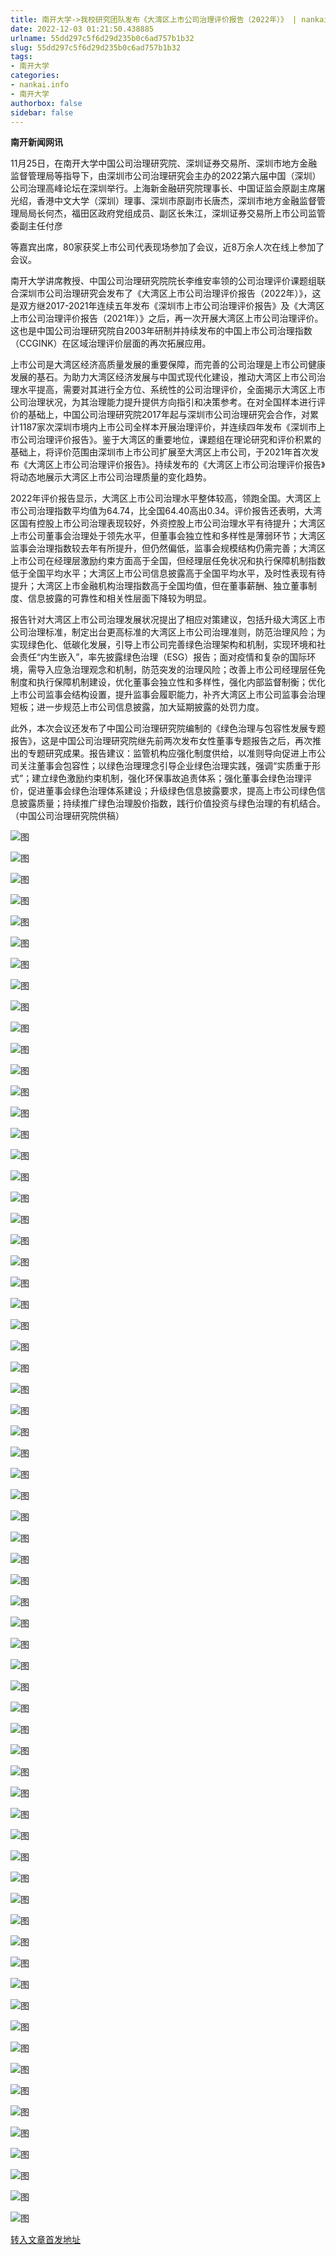 ```yaml
---
title: 南开大学->我校研究团队发布《大湾区上市公司治理评价报告（2022年）》 | nankai.info
date: 2022-12-03 01:21:50.438885
urlname: 55dd297c5f6d29d235b0c6ad757b1b32
slug: 55dd297c5f6d29d235b0c6ad757b1b32
tags: 
- 南开大学
categories:
- nankai.info
- 南开大学
authorbox: false
sidebar: false
---
```

**南开新闻网讯**

11月25日，在南开大学中国公司治理研究院、深圳证券交易所、深圳市地方金融监督管理局等指导下，由深圳市公司治理研究会主办的2022第六届中国（深圳）公司治理高峰论坛在深圳举行。上海新金融研究院理事长、中国证监会原副主席屠光绍，香港中文大学（深圳）理事、深圳市原副市长唐杰，深圳市地方金融监督管理局局长何杰，福田区政府党组成员、副区长朱江，深圳证券交易所上市公司监管委副主任付彦
<!--more-->
等嘉宾出席，80家获奖上市公司代表现场参加了会议，近8万余人次在线上参加了会议。

南开大学讲席教授、中国公司治理研究院院长李维安率领的公司治理评价课题组联合深圳市公司治理研究会发布了《大湾区上市公司治理评价报告（2022年）》，这是双方继2017-2021年连续五年发布《深圳市上市公司治理评价报告》及《大湾区上市公司治理评价报告（2021年）》之后，再一次开展大湾区上市公司治理评价。这也是中国公司治理研究院自2003年研制并持续发布的中国上市公司治理指数（CCGINK）在区域治理评价层面的再次拓展应用。

上市公司是大湾区经济高质量发展的重要保障，而完善的公司治理是上市公司健康发展的基石。为助力大湾区经济发展与中国式现代化建设，推动大湾区上市公司治理水平提高，需要对其进行全方位、系统性的公司治理评价，全面揭示大湾区上市公司治理状况，为其治理能力提升提供方向指引和决策参考。在对全国样本进行评价的基础上，中国公司治理研究院2017年起与深圳市公司治理研究会合作，对累计1187家次深圳市境内上市公司全样本开展治理评价，并连续四年发布《深圳市上市公司治理评价报告》。鉴于大湾区的重要地位，课题组在理论研究和评价积累的基础上，将评价范围由深圳市上市公司扩展至大湾区上市公司，于2021年首次发布《大湾区上市公司治理评价报告》。持续发布的《大湾区上市公司治理评价报告》将动态地展示大湾区上市公司治理质量的变化趋势。

2022年评价报告显示，大湾区上市公司治理水平整体较高，领跑全国。大湾区上市公司治理指数平均值为64.74，比全国64.40高出0.34。评价报告还表明，大湾区国有控股上市公司治理表现较好，外资控股上市公司治理水平有待提升；大湾区上市公司董事会治理处于领先水平，但董事会独立性和多样性是薄弱环节；大湾区监事会治理指数较去年有所提升，但仍然偏低，监事会规模结构仍需完善；大湾区上市公司在经理层激励约束方面高于全国，但经理层任免状况和执行保障机制指数低于全国平均水平；大湾区上市公司信息披露高于全国平均水平，及时性表现有待提升；大湾区上市金融机构治理指数高于全国均值，但在董事薪酬、独立董事制度、信息披露的可靠性和相关性层面下降较为明显。

报告针对大湾区上市公司治理发展状况提出了相应对策建议，包括升级大湾区上市公司治理标准，制定出台更高标准的大湾区上市公司治理准则，防范治理风险；为实现绿色化、低碳化发展，引导上市公司完善绿色治理架构和机制，实现环境和社会责任“内生嵌入”，率先披露绿色治理（ESG）报告；面对疫情和复杂的国际环境，需导入应急治理观念和机制，防范突发的治理风险；改善上市公司经理层任免制度和执行保障机制建设，优化董事会独立性和多样性，强化内部监督制衡；优化上市公司监事会结构设置，提升监事会履职能力，补齐大湾区上市公司监事会治理短板；进一步规范上市公司信息披露，加大延期披露的处罚力度。

此外，本次会议还发布了中国公司治理研究院编制的《绿色治理与包容性发展专题报告》，这是中国公司治理研究院继先前两次发布女性董事专题报告之后，再次推出的专题研究成果。报告建议：监管机构应强化制度供给，以准则导向促进上市公司关注董事会包容性；以绿色治理理念引导企业绿色治理实践，强调“实质重于形式”；建立绿色激励约束机制，强化环保事故追责体系；强化董事会绿色治理评价，促进董事会绿色治理体系建设；升级绿色信息披露要求，提高上市公司绿色信息披露质量；持续推广绿色治理股价指数，践行价值投资与绿色治理的有机结合。（中国公司治理研究院供稿）

![图](http://news.nankai.edu.cn/ywsd/system/2022/11/26/g)

![图](http://news.nankai.edu.cn/ywsd/system/2022/11/26/p)

![图](http://news.nankai.edu.cn/ywsd/system/2022/11/26/j)

![图](http://news.nankai.edu.cn/ywsd/system/2022/11/26/)

![图](http://news.nankai.edu.cn/ywsd/system/2022/11/26/2)

![图](http://news.nankai.edu.cn/ywsd/system/2022/11/26/8)

![图](http://news.nankai.edu.cn/ywsd/system/2022/11/26/a)

![图](http://news.nankai.edu.cn/ywsd/system/2022/11/26/0)

![图](http://news.nankai.edu.cn/ywsd/system/2022/11/26/c)

![图](http://news.nankai.edu.cn/ywsd/system/2022/11/26/3)

![图](http://news.nankai.edu.cn/ywsd/system/2022/11/26/7)

![图](http://news.nankai.edu.cn/ywsd/system/2022/11/26/9)

![图](http://news.nankai.edu.cn/ywsd/system/2022/11/26/_)

![图](http://news.nankai.edu.cn/ywsd/system/2022/11/26/2)

![图](http://news.nankai.edu.cn/ywsd/system/2022/11/26/5)

![图](http://news.nankai.edu.cn/ywsd/system/2022/11/26/1)

![图](http://news.nankai.edu.cn/ywsd/system/2022/11/26/9)

![图](http://news.nankai.edu.cn/ywsd/system/2022/11/26/4)

![图](http://news.nankai.edu.cn/ywsd/system/2022/11/26/0)

![图](http://news.nankai.edu.cn/ywsd/system/2022/11/26/0)

![图](http://news.nankai.edu.cn/ywsd/system/2022/11/26/0)

![图](http://news.nankai.edu.cn/ywsd/system/2022/11/26/3)

![图](http://news.nankai.edu.cn/ywsd/system/2022/11/26/0)

![图](http://news.nankai.edu.cn/ywsd/system/2022/11/26/0)

![图](http://news.nankai.edu.cn/)

![图](http://news.nankai.edu.cn/ywsd/system/2022/11/26/1)

![图](http://news.nankai.edu.cn/ywsd/system/2022/11/26/9)

![图](http://news.nankai.edu.cn/ywsd/system/2022/11/26/4)

![图](http://news.nankai.edu.cn/)

![图](http://news.nankai.edu.cn/ywsd/system/2022/11/26/0)

![图](http://news.nankai.edu.cn/ywsd/system/2022/11/26/0)

![图](http://news.nankai.edu.cn/ywsd/system/2022/11/26/0)

![图](http://news.nankai.edu.cn/)

![图](http://news.nankai.edu.cn/ywsd/system/2022/11/26/3)

![图](http://news.nankai.edu.cn/ywsd/system/2022/11/26/0)

![图](http://news.nankai.edu.cn/ywsd/system/2022/11/26/0)

![图](http://news.nankai.edu.cn/)

![图](http://news.nankai.edu.cn/ywsd/system/2022/11/26/c)

![图](http://news.nankai.edu.cn/ywsd/system/2022/11/26/i)

![图](http://news.nankai.edu.cn/ywsd/system/2022/11/26/p)

![图](http://news.nankai.edu.cn/)

![图](http://news.nankai.edu.cn/ywsd/system/2022/11/26/n)

![图](http://news.nankai.edu.cn/ywsd/system/2022/11/26/c)

![图](http://news.nankai.edu.cn/ywsd/system/2022/11/26/)

![图](http://news.nankai.edu.cn/ywsd/system/2022/11/26/u)

![图](http://news.nankai.edu.cn/ywsd/system/2022/11/26/d)

![图](http://news.nankai.edu.cn/ywsd/system/2022/11/26/e)

![图](http://news.nankai.edu.cn/ywsd/system/2022/11/26/)

![图](http://news.nankai.edu.cn/ywsd/system/2022/11/26/i)

![图](http://news.nankai.edu.cn/ywsd/system/2022/11/26/a)

![图](http://news.nankai.edu.cn/ywsd/system/2022/11/26/k)

![图](http://news.nankai.edu.cn/ywsd/system/2022/11/26/n)

![图](http://news.nankai.edu.cn/ywsd/system/2022/11/26/a)

![图](http://news.nankai.edu.cn/ywsd/system/2022/11/26/n)

![图](http://news.nankai.edu.cn/ywsd/system/2022/11/26/)

![图](http://news.nankai.edu.cn/ywsd/system/2022/11/26/s)

![图](http://news.nankai.edu.cn/ywsd/system/2022/11/26/w)

![图](http://news.nankai.edu.cn/ywsd/system/2022/11/26/e)

![图](http://news.nankai.edu.cn/ywsd/system/2022/11/26/n)

![图](http://news.nankai.edu.cn/)

![图](http://news.nankai.edu.cn/)

![图](http://news.nankai.edu.cn/ywsd/system/2022/11/26/:)

![图](http://news.nankai.edu.cn/ywsd/system/2022/11/26/p)

![图](http://news.nankai.edu.cn/ywsd/system/2022/11/26/t)

![图](http://news.nankai.edu.cn/ywsd/system/2022/11/26/t)

![图](http://news.nankai.edu.cn/ywsd/system/2022/11/26/h)

[转入文章首发地址](http://news.nankai.edu.cn/ywsd/system/2022/11/26/030053812.shtml)